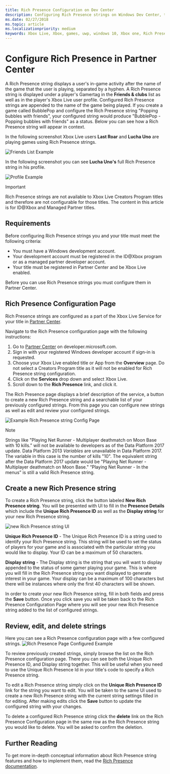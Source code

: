 ```yaml
---
title: Rich Presence Configuration on Dev Center
description: Configuring Rich Presence strings on Windows Dev Center, to show what a user is currently doing within a game.
ms.date: 02/27/2018
ms.topic: article
ms.localizationpriority: medium
keywords: Xbox Live, Xbox, games, uwp, windows 10, Xbox one, Rich Presence strings, Partner Center
---
```

# Configure Rich Presence in Partner Center

A Rich Presence string displays a user's in-game activity after the name of the game that the user is playing, separated by a hyphen. A Rich Presence string is displayed under a player's Gamertag in the **Friends & clubs** list as well as in the player's Xbox Live user profile. Configured Rich Presence strings are appended to the name of the game being played. If you create a game called BubblePop and configure the Rich Presence string "Popping bubbles with friends", your configured string would produce "BubblePop - Popping bubbles with friends" as a status. Below you can see how a Rich Presence string will appear in context.

In the following screenshot Xbox Live users **Last Roar** and **Lucha Uno** are playing games using Rich Presence strings.

![Friends List Example](../../images/rich_presence/RichPresence_FriendsList_Screen.jpg)

In the following screenshot you can see **Lucha Uno's** full Rich Presence string in his profile.

![Profile Example](../../images/rich_presence/RichPresence_Config_ProfileScreen.jpg)

> [!IMPORTANT]
> Rich Presence strings are not available to Xbox Live Creators Program titles and therefore are not configurable for those titles. The content in this article is for ID@Xbox and Managed Partner titles.

## Requirements

Before configuring Rich Presence strings you and your title must meet the following criteria:

- You must have a Windows development account.
- Your development account must be registered in the ID@Xbox program or as a managed partner developer account.
- Your title must be registered in Partner Center and be Xbox Live enabled.

Before you can use Rich Presence strings you must configure them in Partner Center.

## Rich Presence Configuration Page

Rich Presence strings are configured as a part of the Xbox Live Service for your title in [Partner Center](https://partner.microsoft.com/dashboard).

Navigate to the Rich Presence configuration page with the following instructions:

1. Go to [Partner Center](https://partner.microsoft.com/dashboard) on developer.microsoft.com.
2. Sign in with your registered Windows developer account if sign-in is requested.
3. Choose your Xbox Live enabled title or App from the **Overview** page. Do not select a Creators Program title as it will not be enabled for Rich Presence string configuration.
4. Click on the **Services** drop down and select Xbox Live.
5. Scroll down to the **Rich Presence** link, and click it.

The Rich Presence page displays a brief description of the service, a button to create a new Rich Presence string and a searchable list of your previously configured strings. From this page you can configure new strings as well as edit and review your configured strings.

![Example Rich Presence string Config Page](../../images/rich_presence/RichPresence_ConfigPage_New.JPG)

> [!NOTE]
> Strings like "Playing Net Runner - Multiplayer deathmatch on Moon Base with 10 kills.” will not be available to developers as of the Data Platform 2017 update. Data Platform 2013 *Variables* are unavailable in Data Platform 2017. The variable in this case is the number of kills "10". The equivalent string after the Data Platform 2017 update would be "Playing Net Runner - Multiplayer deathmatch on Moon Base." “Playing Net Runner - In the menus” is still a valid Rich Presence string.

## Create a new Rich Presence string

To create a Rich Presence string, click the button labeled **New Rich Presence string**. You will be presented with UI to fill in the **Presence Details** which include the **Unique Rich Presence ID** as well as the **Display string** for your new Rich Presence string.

![new Rich Presence string UI](../../images/rich_presence/RichPresence_Config_NewString.JPG)

**Unique Rich Presence ID** - The Unique Rich Presence ID is a string used to identify your Rich Presence string. This string will be used to set the status of players for your game and is associated with the particular string you would like to display. Your ID can be a maximum of 50 characters.

**Display string** - The Display string is the string that you will want to display appended to the status of some gamer playing your game. This is where you will fill in the Rich Presence string you want displayed to generate interest in your game. Your display can be a maximum of 100 characters but there will be instances where only the first 40 characters will be shown.

In order to create your new Rich Presence string, fill in both fields and press the **Save** button.
Once you click save you will be taken back to the Rich Presence Configuration Page where you will see your new Rich Presence string added to the list of configured strings.

## Review, edit, and delete strings

Here you can see a Rich Presence configuration page with a few configured strings.
![Rich Presence Page Configured Example](../../images/rich_presence/RichPresence_ConfigPage_Configured.JPG)

To review previously created strings, simply browse the list on the Rich Presence configuration page. There you can see both the Unique Rich Presence ID, and Display string together. This will be useful when you need to use the Unique Rich Presence Id in your title's code to specify a Rich Presence string.

To edit a Rich Presence string simply click on the **Unique Rich Presence ID** link for the string you want to edit. You will be taken to the same UI used to create a new Rich Presence string with the current string settings filled in for editing. After making edits click the **Save** button to update the configured string with your changes.

To delete a configured Rich Presence string click the **delete** link on the Rich Presence Configuration page in the same row as the Rich Presence string you would like to delete. You will be asked to confirm the deletion.

## Further Reading

To get more in-depth conceptual information about Rich Presence string features and how to implement them, read the [Rich Presence documentation](https://docs.microsoft.com/en-us/windows/uwp/xbox-live/social-platform/rich-presence-strings/rich-presence-strings-overview).